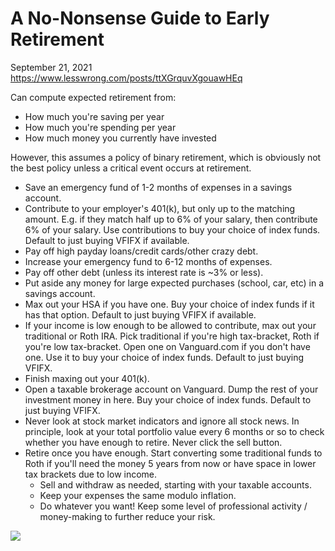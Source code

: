 # A No-Nonsense Guide to Early Retirement

September 21, 2021
<https://www.lesswrong.com/posts/ttXGrquvXgouawHEq>

Can compute expected retirement from:

* How much you're saving per year
* How much you're spending per year
* How much money you currently have invested

However, this assumes a policy of binary retirement, which is obviously not the best policy unless a critical event occurs at retirement.

* Save an emergency fund of 1-2 months of expenses in a savings account.
* Contribute to your employer's 401(k), but only up to the matching amount.  E.g. if they match half up to 6% of your salary, then contribute 6% of your salary.  Use contributions to buy your choice of index funds.  Default to just buying VFIFX if available.
* Pay off high payday loans/credit cards/other crazy debt.
* Increase your emergency fund to 6-12 months of expenses.
* Pay off other debt (unless its interest rate is ~3% or less).
* Put aside any money for large expected purchases (school, car, etc) in a savings account.
* Max out your HSA if you have one.  Buy your choice of index funds if it has that option.  Default to just buying VFIFX if available.
* If your income is low enough to be allowed to contribute, max out your traditional or Roth IRA.  Pick traditional if you're high tax-bracket, Roth if you're low tax-bracket.  Open one on Vanguard.com if you don't have one.  Use it to buy your choice of index funds.  Default to just buying VFIFX.
* Finish maxing out your 401(k).
* Open a taxable brokerage account on Vanguard.  Dump the rest of your investment money in here.  Buy your choice of index funds.  Default to just buying VFIFX.
* Never look at stock market indicators and ignore all stock news.  In principle, look at your total portfolio value every 6 months or so to check whether you have enough to retire.  Never click the sell button.
* Retire once you have enough.
Start converting some traditional funds to Roth if you'll need the money 5 years from now or have space in lower tax brackets due to low income.
  * Sell and withdraw as needed, starting with your taxable accounts.
  * Keep your expenses the same modulo inflation.
  * Do whatever you want!  Keep some level of professional activity / money-making to further reduce your risk.

![](2021-09-21-tryactions-lesswrong-early-retirement.md-assets/2021-09-21-09-21-51.png#unbounded-height)
